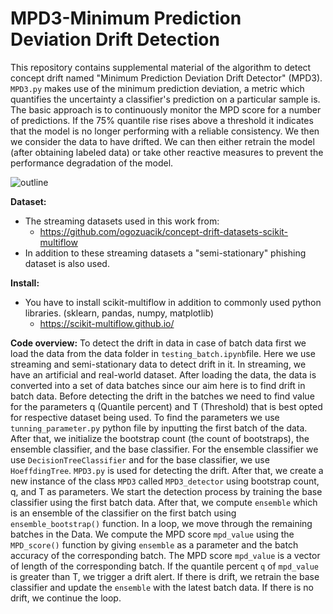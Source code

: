 # MPD3-Minimum  Prediction  Deviation Drift Detection

This repository contains supplemental material of the algorithm to detect concept drift named "Minimum Prediction Deviation Drift Detector" (MPD3). `MPD3.py` makes use of the minimum prediction deviation, a metric which quantifies the uncertainty a classifier's prediction on a particular sample is. The basic approach is to continuously monitor the MPD score for a number of predictions. If the 75\% quantile rise rises above a threshold it indicates that the model is no longer performing with a reliable consistency. We then we consider the data to have drifted. We can then either retrain the model (after obtaining labeled data) or take other reactive measures to prevent the performance degradation of the model. 

![outline](https://user-images.githubusercontent.com/43429949/87806321-4d7caf80-c874-11ea-9dfa-a80db8c38c20.png)

**Dataset:**
* The streaming datasets used in this work from:
  * https://github.com/ogozuacik/concept-drift-datasets-scikit-multiflow
* In addition to these streaming datasets a "semi-stationary" phishing dataset is also used.

**Install:**
* You have to install scikit-multiflow in addition to commonly used python libraries. (sklearn, pandas, numpy, matplotlib)
  * https://scikit-multiflow.github.io/
  
**Code overview:**
To detect the drift in data in case of batch data first we load the data from the data folder in `testing_batch.ipynb`file. Here we use streaming and semi-stationary data to detect drift in it. In streaming, we have an artificial and real-world dataset. After loading the data, the data is converted into a set of data batches since our aim here is to find drift in batch data. Before detecting the drift in the batches we need to find value for the parameters q (Quantile percent) and T (Threshold) that is best opted for respective dataset being used. To find the parameters we use `tunning_parameter.py` python file by inputting the first batch of the data. After that, we initialize the bootstrap count (the count of bootstraps), the ensemble classifier, and the base classifier. For the ensemble classifier we use `DecisionTreeClassifier` and for the base classifier, we use `HoeffdingTree`. `MPD3.py` is used for detecting the drift. After that, we create a new instance of the class `MPD3` called `MPD3_detector` using bootstrap count, q, and T as parameters. We start the detection process by training the base classifier using the first batch data. After that, we compute `ensemble` which is an ensemble of the classifier on the first batch using `ensemble_bootstrap()` function. In a loop, we move through the remaining batches in the Data. We compute the MPD score `mpd_value` using the `MPD_score()` function by giving `ensemble` as a parameter and the batch accuracy of the corresponding batch. The MPD score `mpd_value` is a vector of length of the corresponding batch. If the quantile percent `q` of `mpd_value` is greater than T, we trigger a drift alert. If there is drift, we retrain the base classifier and update the `ensemble` with the latest batch data. If there is no drift, we continue the loop.
